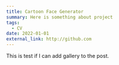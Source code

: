 ```yaml
---
title: Cartoon Face Generator
summary: Here is something about project
tags:
  - CV
date: 2022-01-01
external_link: http://github.com
---
```



This is test if I can add gallery to the post.
